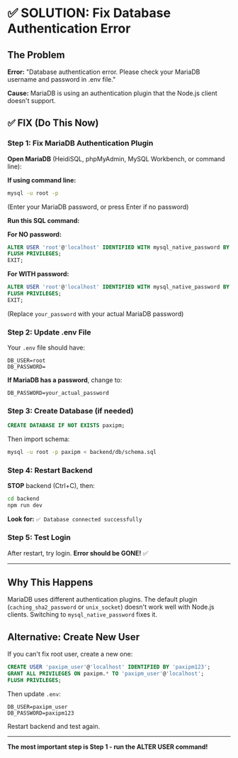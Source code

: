 # ✅ SOLUTION: Fix Database Authentication Error

## The Problem
**Error:** "Database authentication error. Please check your MariaDB username and password in .env file."

**Cause:** MariaDB is using an authentication plugin that the Node.js client doesn't support.

## ✅ FIX (Do This Now)

### Step 1: Fix MariaDB Authentication Plugin

**Open MariaDB** (HeidiSQL, phpMyAdmin, MySQL Workbench, or command line):

**If using command line:**
```bash
mysql -u root -p
```
(Enter your MariaDB password, or press Enter if no password)

**Run this SQL command:**

**For NO password:**
```sql
ALTER USER 'root'@'localhost' IDENTIFIED WITH mysql_native_password BY '';
FLUSH PRIVILEGES;
EXIT;
```

**For WITH password:**
```sql
ALTER USER 'root'@'localhost' IDENTIFIED WITH mysql_native_password BY 'your_password';
FLUSH PRIVILEGES;
EXIT;
```
(Replace `your_password` with your actual MariaDB password)

### Step 2: Update .env File

Your `.env` file should have:
```env
DB_USER=root
DB_PASSWORD=
```

**If MariaDB has a password**, change to:
```env
DB_PASSWORD=your_actual_password
```

### Step 3: Create Database (if needed)

```sql
CREATE DATABASE IF NOT EXISTS paxipm;
```

Then import schema:
```bash
mysql -u root -p paxipm < backend/db/schema.sql
```

### Step 4: Restart Backend

**STOP** backend (Ctrl+C), then:
```bash
cd backend
npm run dev
```

**Look for:** `✅ Database connected successfully`

### Step 5: Test Login

After restart, try login. **Error should be GONE!** ✅

---

## Why This Happens

MariaDB uses different authentication plugins. The default plugin (`caching_sha2_password` or `unix_socket`) doesn't work well with Node.js clients. Switching to `mysql_native_password` fixes it.

## Alternative: Create New User

If you can't fix root user, create a new one:

```sql
CREATE USER 'paxipm_user'@'localhost' IDENTIFIED BY 'paxipm123';
GRANT ALL PRIVILEGES ON paxipm.* TO 'paxipm_user'@'localhost';
FLUSH PRIVILEGES;
```

Then update `.env`:
```env
DB_USER=paxipm_user
DB_PASSWORD=paxipm123
```

Restart backend and test again.

---

**The most important step is Step 1 - run the ALTER USER command!**

